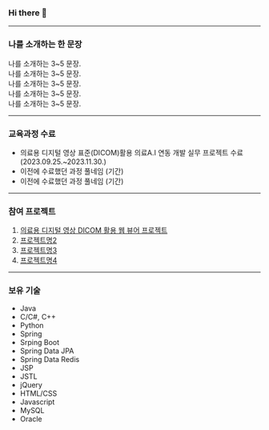 ### Hi there 👋

---

### 나를 소개하는 한 문장 
나를 소개하는 3~5 문장. <br>
나를 소개하는 3~5 문장. <br>
나를 소개하는 3~5 문장. <br>
나를 소개하는 3~5 문장. <br>
나를 소개하는 3~5 문장. <br>

--- 

### 교육과정 수료 
* 의료용 디지털 영상 표준(DICOM)활용 의료A.I 연동 개발 실무 프로젝트 수료 (2023.09.25.~2023.11.30.)
* 이전에 수료했던 과정 풀네임 (기간)
* 이전에 수료했던 과정 풀네임 (기간)

---

### 참여 프로젝트 
1. [의료용 디지털 영상 DICOM 활용 웹 뷰어 프로젝트](about:blank)
2. [프로젝트명2](태스크툴주소)
3. [프로젝트명3](깃헙리포지토리주소)
4. [프로젝트명4](배포링크)

---

### 보유 기술 
* Java
* C/C#, C++
* Python
* Spring
* Srping Boot
* Spring Data JPA
* Spring Data Redis
* JSP
* JSTL
* jQuery
* HTML/CSS
* Javascript
* MySQL
* Oracle
